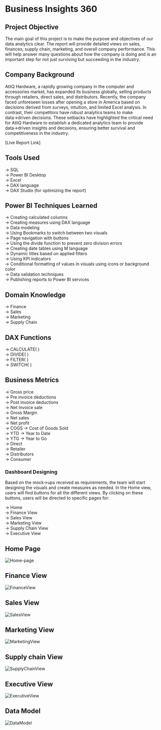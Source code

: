 # Business Insights 360

## Project Objective

The main goal of this project is to make the purpose and objectives of our data analytics clear. The report will provide detailed views on sales, finances, supply chain, marketing, and overall company performance. This will help answer many questions about how the company is doing and is an important step for not just surviving but succeeding in the industry.

## Company Background

AtliQ Hardware, a rapidly growing company in the computer and accessories market, has expanded its business globally, selling products through retailers, direct sales, and distributors. Recently, the company faced unforeseen losses after opening a store in America based on decisions derived from surveys, intuition, and limited Excel analysis. In contrast, their competitors have robust analytics teams to make data→driven decisions. These setbacks have highlighted the critical need for AtliQ Hardware to establish a dedicated analytics team to provide data→driven insights and decisions, ensuring better survival and competitiveness in the industry.

[Live Report Link]

## Tools Used

→ SQL  
→ Power BI Desktop  
→ Excel  
→ DAX language  
→ DAX Studio (for optimizing the report)

## Power BI Techniques Learned

→ Creating calculated columns  
→ Creating measures using DAX language  
→ Data modeling  
→ Using Bookmarks to switch between two visuals  
→ Page navigation with buttons  
→ Using the divide function to prevent zero division errors  
→ Creating date tables using M language  
→ Dynamic titles based on applied filters  
→ Using KPI indicators  
→ Conditional formatting of values in visuals using icons or background color  
→ Data validation techniques  
→ Publishing reports to Power BI services

## Domain Knowledge

→ Finance  
→ Sales  
→ Marketing  
→ Supply Chain

## DAX Functions

→ CALCULATE( )  
→ DIVIDE( )  
→ FILTER( )  
→ SWITCH( )


## Business Metrics

→ Gross price  
→ Pre invoice deductions  
→ Post invoice deductions  
→ Net Invoice sale  
→ Gross Margin  
→ Net sales  
→ Net profit  
→ COGS → Cost of Goods Sold  
→ YTD → Year to Date  
→ YTG → Year to Go  
→ Direct  
→ Retailer  
→ Distributors  
→ Consumer

### Dashboard Designing

Based on the mock→ups received as requirements, the team will start designing the visuals and create measures as needed. In the Home view, users will find buttons for all the different views. By clicking on these buttons, users will be directed to specific pages for:

→ Home  
→ Finance View  
→ Sales View  
→ Marketing View  
→ Supply Chain View  
→ Executive View

## Home Page
![Home-page](https://github.com/user-attachments/assets/ff885d9c-e58e-4029-897c-3721e3696b00)
## Finance View
![FinanceView](https://github.com/user-attachments/assets/96caa867-293f-4e12-ab84-9153e5b6d667)

## Sales View

![SalesView](https://github.com/user-attachments/assets/416b28f3-3fbf-4347-ae67-0c2cff979d92)

## Marketing View

![MarketingView](https://github.com/user-attachments/assets/7d4eb060-4712-4aab-89d3-3757176c5b46)

## Supply chain View

![SupplyChainView](https://github.com/user-attachments/assets/60bad43e-0342-4847-8d5d-79ad4c20d8d1)

## Executive View

![ExecutiveView](https://github.com/user-attachments/assets/898f4b6b-7dfb-465f-b4f3-1458e38566cf)

## Data Model

![DataModel](https://github.com/user-attachments/assets/7057ec28-eda8-4c3c-9991-eb4b3ef7a4fb)